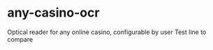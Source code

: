 any-casino-ocr
==============

Optical reader for any online casino, configurable by user
Test line to compare
